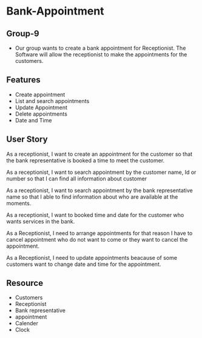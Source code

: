 # Bank-Appointment
  
 
## Group-9

- Our group wants to create a bank appointment for Receptionist. The Software will allow the receptionist to make the appointments for the customers. 

## Features

- Create appointment
- List and search appointments
- Update Appointment
- Delete appointments
- Date and Time


## User Story 
 As a receptionist, I want to create  an appointment for the customer so that the bank representative is booked a time to meet the customer.

 As a receptionist, I want to search appointment by the customer name, Id or number so that I can find all information about customer 

 As a receptionist, I want to search appointment by the bank representative name so that I able to find information about who are available at the moments.

 As a receptionist, I want to booked time and date for the customer who wants services in the bank.


 As a Receptionist, I need to arrange appointments for that reason I have to cancel appointment who do not want to come or they want to cancel the appointment. 

 As a Receptionist, I need to update appointments beacause of some customers want to change date and time for the appointment.

 ## Resource

 - Customers
 - Receptionist
 - Bank representative
 - appointment
 - Calender
 - Clock
